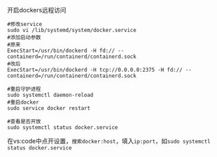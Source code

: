 开启dockers远程访问
```
#修改service
sudo vi /lib/systemd/system/docker.service
#添加启动参数
#原来
ExecStart=/usr/bin/dockerd -H fd:// --containerd=/run/containerd/containerd.sock
#改后
ExecStart=/usr/bin/dockerd -H tcp://0.0.0.0:2375 -H fd:// --containerd=/run/containerd/containerd.sock

#重启守护进程
sudo systemctl daemon-reload
#重启docker
sudo service docker restart

#查看是否开放
sudo systemctl status docker.service
```
在vs:code中点开设置，```搜索docker:host```，填入```ip:port```，如```sudo systemctl status docker.service```